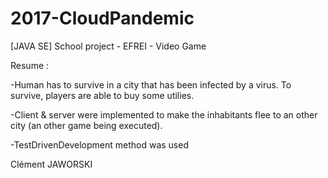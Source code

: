 # 2017-CloudPandemic

[JAVA SE] School project - EFREI - Video Game

Resume : 

  -Human has to survive in a city that has been infected by a virus. To survive, players are able to buy some utilies.

  -Client & server were implemented to make the inhabitants flee to an other city (an other game being executed).
  
  -TestDrivenDevelopment method was used
  
Clément JAWORSKI
